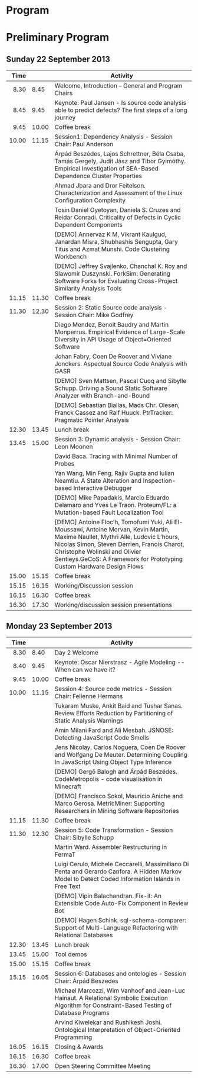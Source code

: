 # Program
# Preliminary Program

## Sunday 22 September 2013


|  Time |  | Activity |
| ------:|----- | --------------------- |
| 8.30 | 8.45 | Welcome, Introduction – General and Program Chairs 
| 8.45 | 9.45 | Keynote:  Paul Jansen - Is source code analysis able to predict defects? The first steps of a long journey
| 9.45 | 10.00 | Coffee break 
| 10.00 | 11.15 | Session1: Dependency Analysis - Session Chair: Paul Anderson
| | | Árpád Beszédes, Lajos Schrettner, Béla Csaba, Tamás Gergely, Judit Jász and Tibor Gyimóthy. Empirical Investigation of SEA-Based Dependence Cluster Properties 
| | | Ahmad Jbara and Dror Feitelson. Characterization and Assessment of the Linux Configuration Complexity
| | | Tosin Daniel Oyetoyan, Daniela S. Cruzes and Reidar Conradi. Criticality of Defects in Cyclic Dependent Components 
| | | [DEMO] Annervaz K M, Vikrant Kaulgud, Janardan Misra, Shubhashis Sengupta, Gary Titus and Azmat Munshi. Code Clustering Workbench
| | | [DEMO] Jeffrey Svajlenko, Chanchal K. Roy and Slawomir Duszynski. ForkSim: Generating Software Forks for Evaluating Cross-Project Similarity Analysis Tools
| 11.15 | 11.30 | Coffee break 
| 11.30 | 12.30 | Session 2: Static Source code analysis - Session Chair: Mike Godfrey
| | | Diego Mendez, Benoit Baudry and Martin Monperrus. Empirical Evidence of Large-Scale Diversity in API Usage of Object=Oriented Software
| | | Johan Fabry, Coen De Roover and Viviane Jonckers. Aspectual Source Code Analysis with GASR
| | | [DEMO] Sven Mattsen, Pascal Cuoq and Sibylle Schupp. Driving a Sound Static Software Analyzer with Branch-and-Bound
| | | [DEMO] Sebastian Biallas, Mads Chr. Olesen, Franck Cassez and Ralf Huuck. PtrTracker: Pragmatic Pointer Analysis
| 12.30 | 13.45 | Lunch break 
| 13.45 | 15.00 | Session 3: Dynamic analysis - Session Chair: Leon Moonen
| | | David Baca. Tracing with Minimal Number of Probes
| | | Yan Wang, Min Feng, Rajiv Gupta and Iulian Neamtiu. A State Alteration and Inspection-based Interactive Debugger
| | | [DEMO] Mike Papadakis, Marcio Eduardo Delamaro and Yves Le Traon. Proteum/FL: a Mutation-based Fault Localization Tool
| | | [DEMO] Antoine Floc’h, Tomofumi Yuki, Ali El-Moussawi, Antoine Morvan, Kevin Martin, Maxime Naullet, Mythri Alle, Ludovic L’hours, Nicolas Simon, Steven Derrien, Franois Charot, Christophe Wolinski and Olivier Sentieys.GeCoS: A Framework for Prototyping Custom Hardware Design Flows
| 15.00 | 15.15 | Coffee break 
| 15.15 | 16.15 | Working/Discussion session 
| 16.15 | 16.30 | Coffee break 
| 16.30 | 17.30 | Working/discussion session presentations 


## Monday 23 September 2013
|  Time |  | Activity |
| ------:|----- | --------------------- |
|8.30 | 8.40 | Day 2 Welcome
|8.40 | 9.45 | Keynote: Oscar Nierstrasz - Agile Modeling -- When can we have it?
|9.45 | 10.00 | Coffee break
|10.00 | 11.15 | Session 4: Source code metrics - Session Chair: Felienne Hermans
| | | Tukaram Muske, Ankit Baid and Tushar Sanas. Review Efforts Reduction by Partitioning of Static Analysis Warnings 
| | | Amin Milani Fard and Ali Mesbah. JSNOSE: Detecting JavaScript Code Smells
| | | Jens Nicolay, Carlos Noguera, Coen De Roover and Wolfgang De Meuter. Determining Coupling In JavaScript Using Object Type Inference
| | | [DEMO] Gergő Balogh and Árpád Beszédes. CodeMetropolis - code visualisation in Minecraft
| | | [DEMO] Francisco Sokol, Mauricio Aniche and Marco Gerosa. MetricMiner: Supporting Researchers in Mining Software Repositories
|11.15 |  11.30 | Coffee break
|11.30 | 12.30 | Session 5: Code Transformation - Session Chair: Sibylle Schupp
| | | Martin Ward. Assembler Restructuring in FermaT
| | | Luigi Cerulo, Michele Ceccarelli, Massimiliano Di Penta and Gerardo Canfora. A Hidden Markov Model to Detect Coded Information Islands in Free Text
| | | [DEMO] Vipin Balachandran. Fix-it: An Extensible Code Auto-Fix Component in Review Bot
| | | [DEMO] Hagen Schink. sql-schema-comparer: Support of Multi-Language Refactoring with Relational Databases 
|12.30 | 13.45 | Lunch break
|13.45 | 15.00 | Tool demos
|15.00 | 15.15 | Coffee break
|15.15 | 16.05 | Session 6: Databases and ontologies - Session Chair: Árpád Beszedes
| | | Michael Marcozzi, Wim Vanhoof and Jean-Luc Hainaut. A Relational Symbolic Execution Algorithm for Constraint-Based Testing of Database Programs
| | | Arvind Kiwelekar and Rushikesh Joshi. Ontological Interpretation of Object-Oriented Programming
|16.05 | 16.15  | Closing & Awards
|16.15 | 16.30  | Coffee break
|16.30 | 17.00 | Open Steering Committee Meeting
